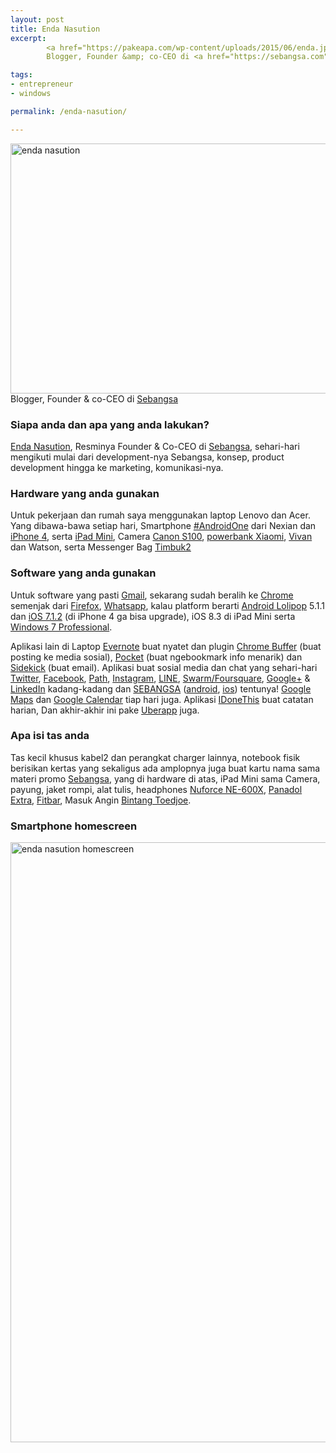 ```yaml
---
layout: post
title: Enda Nasution
excerpt:
        <a href="https://pakeapa.com/wp-content/uploads/2015/06/enda.jpeg"><img src="https://pakeapa.com/wp-content/uploads/2015/06/enda.jpeg" alt="enda nasution" width="600" height="400" class="alignnone size-full wp-image-151" /></a>
        Blogger, Founder &amp; co-CEO di <a href="https://sebangsa.com">Sebangsa</a>

tags:
- entrepreneur
- windows

permalink: /enda-nasution/

---
```


<a href="https://pakeapa.com/wp-content/uploads/2015/06/enda.jpeg"><img src="https://pakeapa.com/wp-content/uploads/2015/06/enda.jpeg" alt="enda nasution" width="600" height="400" class="alignnone size-full wp-image-151" /></a>
Blogger, Founder &amp; co-CEO di <a href="https://sebangsa.com">Sebangsa</a>

<!--more-->

<h3>Siapa anda dan apa yang anda lakukan?</h3>

<a href="https://twitter.com/enda">Enda Nasution</a>, Resminya Founder & Co-CEO di <a href="https://sebangsa.com/">Sebangsa</a>, sehari-hari mengikuti mulai dari development-nya Sebangsa, konsep, product development hingga ke marketing, komunikasi-nya.

<h3>Hardware yang anda gunakan</h3>

Untuk pekerjaan dan rumah saya menggunakan laptop Lenovo dan Acer. Yang dibawa-bawa setiap hari, Smartphone <a href="https://android.com/one/">#AndroidOne</a> dari Nexian dan <a href="https://en.wikipedia.org/wiki/IPhone_4">iPhone 4</a>, serta <a href="https://en.wikipedia.org/wiki/IPad_Mini">iPad Mini</a>, Camera <a href="https://en.wikipedia.org/wiki/Canon_PowerShot_S100">Canon S100</a>, <a href="http://www.mi.com/id/mipowerbank/">powerbank Xiaomi</a>, <a href="http://www.vivanpowerbank.com/">Vivan</a> dan Watson, serta Messenger Bag <a href="http://www.timbuk2.com/">Timbuk2</a>

<h3>Software yang anda gunakan</h3>

Untuk software yang pasti <a href="https://gmail.com/">Gmail</a>, sekarang sudah beralih ke <a href="https://www.google.com/chrome/">Chrome</a> semenjak dari <a href="https://www.mozilla.org/en-US/firefox/new/">Firefox</a>, <a href="https://www.whatsapp.com/">Whatsapp</a>, kalau platform berarti <a href="https://www.android.com/versions/lollipop-5-0/">Android Lolipop</a> 5.1.1 dan <a href="https://en.wikipedia.org/wiki/IOS_7">iOS 7.1.2</a> (di iPhone 4 ga bisa upgrade), iOS 8.3 di iPad Mini serta <a href="https://en.wikipedia.org/wiki/Windows_7">Windows 7 Professional</a>.

Aplikasi lain di Laptop <a href="https://evernote.com/">Evernote</a> buat nyatet dan plugin <a href="https://chrome.google.com/webstore/detail/buffer/noojglkidnpfjbincgijbaiedldjfbhh?hl=en">Chrome Buffer</a> (buat posting ke media sosial), <a href="https://chrome.google.com/webstore/detail/pocket/mjcnijlhddpbdemagnpefmlkjdagkogk?hl=en">Pocket</a> (buat ngebookmark info menarik) dan <a href="http://www.getsidekick.com/">Sidekick</a> (buat email). Aplikasi buat sosial media dan chat yang sehari-hari <a href="https://twitter.com/enda">Twitter</a>, <a href="https://id-id.facebook.com/endanasution">Facebook</a>, <a href="https://path.com/">Path</a>, <a href="https://instagram.com/">Instagram</a>, <a href="http://line.me/en/">LINE</a>, <a href="https://www.swarmapp.com/">Swarm/Foursquare</a>, <a href="https://plus.google.com/">Google+</a> & <a href="https://www.linkedin.com/">LinkedIn</a> kadang-kadang dan <a href="https://sebangsa.com/">SEBANGSA</a> (<a href="https://play.google.com/store/apps/details?id=com.sebangsa.sebangsa">android</a>, <a href="https://itunes.apple.com/us/app/sebangsa/id903324257">ios</a>) tentunya! <a href="https://maps.google.com/">Google Maps</a> dan <a href="https://www.google.com/calendar">Google Calendar</a> tiap hari juga. Aplikasi <a href="https://idonethis.com/">IDoneThis</a> buat catatan harian, Dan akhir-akhir ini pake <a href="https://www.uber.com/">Uberapp</a> juga.

<h3>Apa isi tas anda</h3>

Tas kecil khusus kabel2 dan perangkat charger lainnya, notebook fisik berisikan kertas yang sekaligus ada amplopnya juga  buat kartu nama sama materi promo <a href="https://sebangsa.com/">Sebangsa</a>, yang di hardware di atas, iPad Mini sama Camera, payung, jaket rompi, alat tulis, headphones <a href="https://www.nuforce.com/index.php?option=com_k2&view=item&layout=item&id=12&Itemid=197">Nuforce NE-600X</a>, <a href="http://www.panadol.com/id/temukan-panadol-yang-tepat-untuk-anda/panadol-extra.html">Panadol Extra</a>, <a href="http://www.kalbestore.com/Product/Brand/Fitbar">Fitbar</a>, Masuk Angin <a href="https://id.wikipedia.org/wiki/Bintang_Toedjoe">Bintang Toedjoe</a>.

<h3>Smartphone homescreen</h3>

<a href="https://pakeapa.com/wp-content/uploads/2015/06/At74LLlARJe8rbcovRcvcvT-cdmhyvocGTFDEK2yi1DK.jpg"><img src="https://pakeapa.com/wp-content/uploads/2015/06/At74LLlARJe8rbcovRcvcvT-cdmhyvocGTFDEK2yi1DK.jpg" alt="enda nasution homescreen" width="640" height="960" class="alignnone size-full wp-image-149" /></a>
